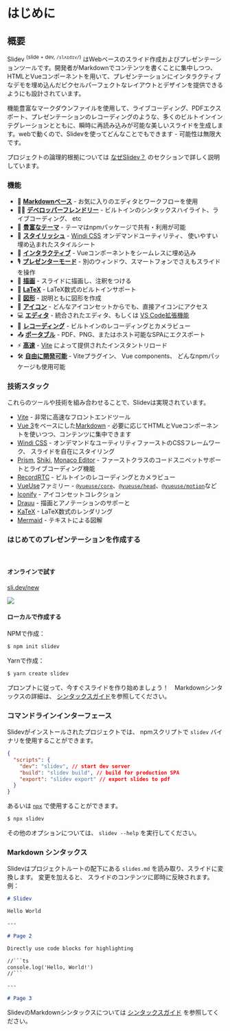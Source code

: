 # はじめに

## 概要

Slidev <sup>(slide + dev, `/slʌɪdɪv/`)</sup> はWebベースのスライド作成およびプレゼンテーションツールです。開発者がMarkdownでコンテンツを書くことに集中しつつ、HTMLとVueコンポーネントを用いて、プレゼンテーションにインタラクティブなデモを埋め込んだピクセルパーフェクトなレイアウトとデザインを提供できるようにも設計されています。

機能豊富なマークダウンファイルを使用して、ライブコーディング、PDFエクスポート、プレゼンテーションのレコーディングのような、多くのビルトインインテグレーションとともに、瞬時に再読み込みが可能な美しいスライドを生成します。webで動くので、Slidevを使ってどんなことでもできます - 可能性は無限大です。

プロジェクトの論理的根拠については [なぜSlidev？](/guide/why) のセクションで詳しく説明しています。

### 機能

- 📝 [**Markdownベース**](/guide/syntax.html) - お気に入りのエディタとワークフローを使用
- 🧑‍💻 [**デベロッパーフレンドリー**](/guide/syntax.html#コードブロック) - ビルトインのシンタックスハイライト、ライブコーディング、 etc
- 🎨 [**豊富なテーマ**](/themes/gallery.html) - テーマはnpmパッケージで共有・利用が可能
- 🌈 [**スタイリッシュ**](/guide/syntax.html#埋め込みスタイル) - [Windi CSS](https://windicss.org/) オンデマンドユーティリティ、 使いやすい埋め込まれたスタイルシート
- 🤹 [**インタラクティブ**](/custom/directory-structure.html#コンポーネント) - Vueコンポーネントをシームレスに埋め込み
- 🎙 [**プレゼンターモード**](/guide/presenter-mode.html) - 別のウィンドウ、スマートフォンでさえもスライドを操作
- 🎨 [**描画**](/guide/drawing.html) - スライドに描画し、注釈をつける
- 🧮 [**LaTeX**](/guide/syntax.html#latex) - LaTeX数式のビルトインサポート
- 📰 [**図形**](/guide/syntax.html#図形) - 説明ともに図形を作成 
- 🌟 [**アイコン**](/guide/syntax.html#アイコン) - どんなアイコンセットからでも、直接アイコンにアクセス
- 💻 [**エディタ**](/guide/editors.html) - 統合されたエディタ、もしくは [VS Code拡張機能](https://github.com/slidevjs/slidev-vscode)
- 🎥 [**レコーディング**](/guide/recording.html) - ビルトインのレコーディングとカメラビュー
- 📤 [**ポータブル**](/guide/exporting.html) - PDF、PNG、またはホスト可能なSPAにエクスポート
- ⚡️ [**高速**](https://vitejs.dev) - [Vite](https://vitejs.dev) によって提供されたインスタントリロード
- 🛠 [**自由に開発可能**](/custom/config-vite.html) - Viteプラグイン、 Vue components、 どんなnpmパッケージも使用可能

### 技術スタック

これらのツールや技術を組み合わせることで、Slidevは実現されています。

- [Vite](https://vitejs.dev) - 非常に高速なフロントエンドツール
- [Vue 3](https://v3.vuejs.org/)をベースにした[Markdown](https://daringfireball.net/projects/markdown/syntax) - 必要に応じてHTMLとVueコンポーネントを使いつつ、コンテンツに集中できます
- [Windi CSS](https://github.com/windicss/windicss) - オンデマンドなユーティリティファーストのCSSフレームワーク、 スライドを自在にスタイリング
- [Prism](https://github.com/PrismJS/prism), [Shiki](https://github.com/shikijs/shiki), [Monaco Editor](https://github.com/Microsoft/monaco-editor) - ファーストクラスのコードスニペットサポートとライブコーディング機能
- [RecordRTC](https://recordrtc.org) - ビルトインのレコーディングとカメラビュー
- [VueUse](https://vueuse.org)ファミリー -  [`@vueuse/core`](https://github.com/vueuse/vueuse)、[`@vueuse/head`](https://github.com/vueuse/head)、[`@vueuse/motion`](https://github.com/vueuse/motion)など
- [Iconify](https://iconify.design/) - アイコンセットコレクション
- [Drauu](https://github.com/antfu/drauu) - 描画とアノテーションのサポーと
- [KaTeX](https://katex.org/) - LaTeX数式のレンダリング
- [Mermaid](https://mermaid-js.github.io/mermaid) - テキストによる図解

### はじめてのプレゼンテーションを作成する

<br>

#### オンラインで試す

[sli.dev/new](https://sli.dev/new)

[![](https://developer.stackblitz.com/img/open_in_stackblitz.svg)](https://sli.dev/new)

#### ローカルで作成する

NPMで作成：

```bash
$ npm init slidev
```

Yarnで作成：

```bash
$ yarn create slidev
```

プロンプトに従って、今すぐスライドを作り始めましょう！　Markdownシンタックスの詳細は、 [シンタックスガイド](/guide/syntax)を参照してください。

### コマンドラインインターフェース

Slidevがインストールされたプロジェクトでは、 npmスクリプトで `slidev` バイナリを使用することができます。

```json
{
  "scripts": {
    "dev": "slidev", // start dev server
    "build": "slidev build", // build for production SPA
    "export": "slidev export" // export slides to pdf
  }
}
```

あるいは [`npx`](https://www.npmjs.com/package/npx) で使用することができます。

```bash
$ npx slidev
```

その他のオプションについては、 `slidev --help` を実行してください。

### Markdown シンタックス

Slidevはプロジェクトルートの配下にある `slides.md` を読み取り、スライドに変換します。 変更を加えると、 スライドのコンテンツに即時に反映されます。 例：

~~~md
# Slidev

Hello World

---

# Page 2

Directly use code blocks for highlighting

//```ts
console.log('Hello, World!')
//```

---

# Page 3
~~~

SlidevのMarkdownシンタックスについては [シンタックスガイド](/guide/syntax) を参照してください。
